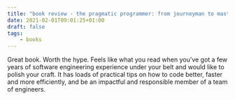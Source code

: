 ```yaml
---
title: "book review - the pragmatic programmer: from journeyman to master"
date: 2021-02-01T09:01:25+01:00
draft: false
tags:
    - books
---
```


Great book. Worth the hype. Feels like what you read when you've got a few years of software engineering experience
under your belt and would like to polish your craft. It has loads of practical tips on how to code better, faster
and more efficiently, and be an impactful and responsible member of a team of engineers.